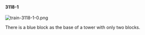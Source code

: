#### 3118-1
![train-3118-1-0.png](https://github.com/lil-lab/nlvr/raw/master/nlvr/train/images/21/train-3118-1-0.png "train-3118-1-0.png")

There is a blue block as the base of a tower with only two blocks.